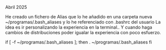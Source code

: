 Abril 2025

He creado un fichero de Alias que lo he añadido en una carpeta nueva ~/programas/.bash_aliases y lo he referenciado con .bashrc del usuario
La idea es ir personalizando la experiencia en la terminal.. Y cuando haga cambios de distribuciones poder igualar la experiencia con poco esfuerzo.

if [ -f ~/programas/.bash_aliases ]; then
    . ~/programas/.bash_aliases
fi
